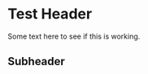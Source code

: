 <link rel="stylesheet" type="text/css" href="gpt2.css">

# Test Header

Some text here to see if this is working.

## Subheader

<div id="text"></div>


<script src="https://code.jquery.com/jquery-3.2.1.min.js"></script>
<script src="gpt2.js"></script>
